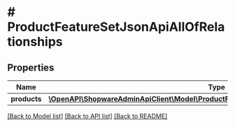 # # ProductFeatureSetJsonApiAllOfRelationships

## Properties

Name | Type | Description | Notes
------------ | ------------- | ------------- | -------------
**products** | [**\OpenAPI\ShopwareAdminApiClient\Model\ProductFeatureSetJsonApiAllOfRelationshipsProducts**](ProductFeatureSetJsonApiAllOfRelationshipsProducts.md) |  | [optional]

[[Back to Model list]](../../README.md#models) [[Back to API list]](../../README.md#endpoints) [[Back to README]](../../README.md)
